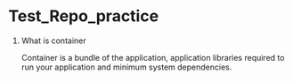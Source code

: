 # Test_Repo_practice

1. What is container

   Container is a bundle of the application, application libraries required to run your application and minimum system dependencies. 
